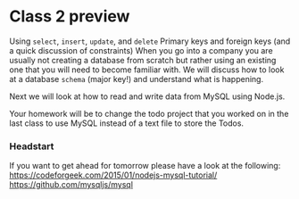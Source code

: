 # Class 2 preview 

Using `select`, `insert`, `update`, and `delete`
Primary keys and foreign keys (and a quick discussion of constraints)
When you go into a company you are usually not creating a database from scratch but rather using an existing one that you will need to become familiar with. 
We will discuss how to look at a database `schema` (major key!) and understand what is happening. 

Next we will look at how to read and write data from MySQL using  Node.js. 

Your homework will be to change the todo project that you worked on in the last class to use MySQL instead of a text file to store the Todos. 

### Headstart 
If you want to get ahead for tomorrow please have a look at the following:
https://codeforgeek.com/2015/01/nodejs-mysql-tutorial/
https://github.com/mysqljs/mysql


